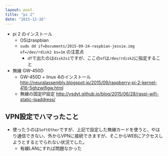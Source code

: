 ```yaml
---
layout: post
title: "pi 2"
date: "2015-12-16"
---
```


- pi 2 のインストール
  - OSはraspbian
  - `sudo dd if=Documents/2015-09-24-raspbian-jessie.img of=/dev/rdisk2 bs=1m` の注意点
    - `df`で出たのは`disk2s1`ですが、ここの`of`は`/dev/rdisk2`に指定すること
- 無線 GW-450D
  - GW-450D + linux 4のインストール http://neuralassembly.blogspot.jp/2015/09/raspberry-pi-2-kernel-416-5ghzwifigw.html
  - 無線の固定IP設定 http://ysdyt.github.io/blog/2015/06/28/raspi-wifi-static-ipaddress/

## VPN設定でハマったこと
- 使ったうのは`SoftEther`ですが、上記で設定した無線カードを使うと、やはり通信できない、外からVPNに接続できますが、そこからWEBにアクセスしようとするとでられない状況でした。
  - 有線LANにすれば問題なかった
